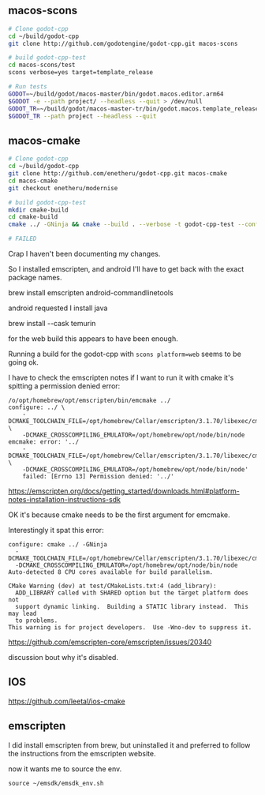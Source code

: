 ## macos-scons

```bash
# Clone godot-cpp
cd ~/build/godot-cpp
git clone http://github.com/godotengine/godot-cpp.git macos-scons

# build godot-cpp-test
cd macos-scons/test
scons verbose=yes target=template_release

# Run tests
GODOT=~/build/godot/macos-master/bin/godot.macos.editor.arm64
$GODOT -e --path project/ --headless --quit > /dev/null
GODOT_TR=~/build/godot/macos-master-tr/bin/godot.macos.template_release.arm64
$GODOT_TR --path project --headless --quit
```

## macos-cmake

```bash
# Clone godot-cpp
cd ~/build/godot-cpp
git clone http://github.com/enetheru/godot-cpp.git macos-cmake
cd macos-cmake
git checkout enetheru/modernise

# build godot-cpp-test
mkdir cmake-build
cd cmake-build
cmake ../ -GNinja && cmake --build . --verbose -t godot-cpp-test --config Release

# FAILED
```

Crap I haven't been documenting my changes.

So I installed emscripten, and android I'll have to get back with the exact
package names.

brew install emscripten android-commandlinetools

android requested I install java

brew install --cask temurin

for the web build this appears to have been enough.

Running a build for the godot-cpp with `scons platform=web` seems to be going
ok.

I have to check the emscripten notes if I want to run it with cmake it's
spitting a permission denied error:

```text
/o/opt/homebrew/opt/emscripten/bin/emcmake ../
configure: ../ \ 
    -DCMAKE_TOOLCHAIN_FILE=/opt/homebrew/Cellar/emscripten/3.1.70/libexec/cmake/Modules/Platform/Emscripten.cmake \
    -DCMAKE_CROSSCOMPILING_EMULATOR=/opt/homebrew/opt/node/bin/node
emcmake: error: '../
    -DCMAKE_TOOLCHAIN_FILE=/opt/homebrew/Cellar/emscripten/3.1.70/libexec/cmake/Modules/Platform/Emscripten.cmake \
    -DCMAKE_CROSSCOMPILING_EMULATOR=/opt/homebrew/opt/node/bin/node'
    failed: [Errno 13] Permission denied: '../'
```

https://emscripten.org/docs/getting_started/downloads.html#platform-notes-installation-instructions-sdk

OK it's because cmake needs to be the first argument for emcmake.

Interestingly it spat this error:

```text
configure: cmake ../ -GNinja 
  -DCMAKE_TOOLCHAIN_FILE=/opt/homebrew/Cellar/emscripten/3.1.70/libexec/cmake/Modules/Platform/Emscripten.cmake
  -DCMAKE_CROSSCOMPILING_EMULATOR=/opt/homebrew/opt/node/bin/node
Auto-detected 8 CPU cores available for build parallelism.

CMake Warning (dev) at test/CMakeLists.txt:4 (add_library):
  ADD_LIBRARY called with SHARED option but the target platform does not
  support dynamic linking.  Building a STATIC library instead.  This may lead
  to problems.
This warning is for project developers.  Use -Wno-dev to suppress it.
```

https://github.com/emscripten-core/emscripten/issues/20340

discussion bout why it's disabled.

## IOS

https://github.com/leetal/ios-cmake

## emscripten

I did install emscripten from brew, but uninstalled it and preferred to follow
the instructions from the emscripten website.

now it wants me to source the env.

`source ~/emsdk/emsdk_env.sh`


